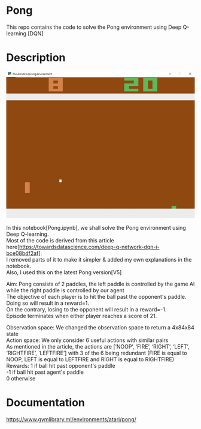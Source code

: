# Pong
This repo contains the code to solve the Pong environment using Deep Q-learning [DQN]

# Description
![alt text](https://github.com/kwquan/Pong/blob/main/pong_sample_2.jpg)

In this notebook[Pong.ipynb], we shall solve the Pong environment using Deep Q-learning. \
Most of the code is derived from this article here[https://towardsdatascience.com/deep-q-network-dqn-i-bce08bdf2af]. \
I removed parts of it to make it simpler & added my own explanations in the notebook. \
Also, I used this on the latest Pong version[V5]

Aim: Pong consists of 2 paddles, the left paddle is controlled by the game AI while the right paddle is controlled by our agent \
The objective of each player is to hit the ball past the opponent's paddle. \
Doing so will result in a reward=1. \
On the contrary, losing to the opponent will result in a reward=-1. \
Episode terminates when either player reaches a score of 21. 
     
Observation space: We changed the observation space to return a 4x84x84 state \
     Action space: We only consider 6 useful actions with similar pairs \
                   As mentioned in the article, the actions are [‘NOOP’, ‘FIRE’, ‘RIGHT’, ‘LEFT’, ‘RIGHTFIRE’, ‘LEFTFIRE’] with 
                   3 of the 6 being redundant (FIRE is equal to NOOP, LEFT is equal to LEFTFIRE and RIGHT is equal to RIGHTFIRE)
          Rewards: 1 if ball hit past opponent's paddle \
                   -1 if ball hit past agent's paddle \
                   0 otherwise
         
        
# Documentation
https://www.gymlibrary.ml/environments/atari/pong/           

